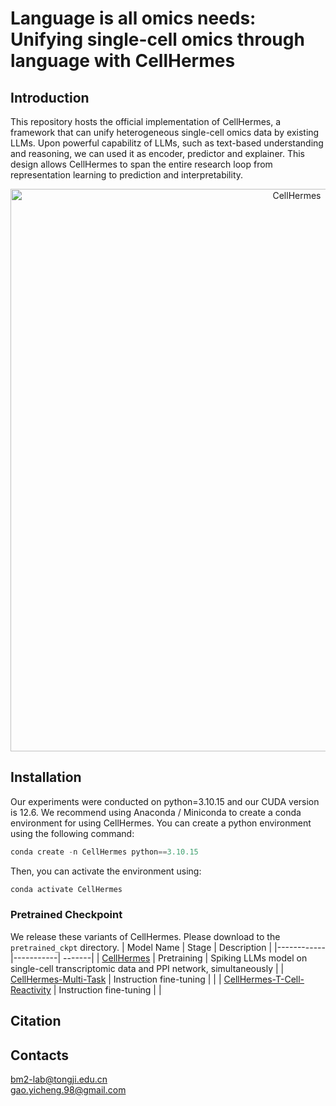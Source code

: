 # Language is all omics needs: Unifying single-cell omics through language with CellHermes
## Introduction 
This repository hosts the official implementation of CellHermes, a framework that can unify heterogeneous single-cell omics data by existing LLMs. Upon powerful capabilitz of LLMs, such as text-based understanding and reasoning, we can used it as encoder, predictor and explainer. This design allows CellHermes to span the entire research loop from representation learning to prediction and interpretability.
<p align="center"><img src="https://github.com/bm2-lab/CellHermes/blob/main/img/Framework.png" alt="CellHermes" width="900px" /></p> 

## Installation
Our experiments were conducted on python=3.10.15 and our CUDA version is 12.6.
We recommend using Anaconda / Miniconda to create a conda environment for using CellHermes. You can create a python environment using the following command:
```python
conda create -n CellHermes python==3.10.15
```

Then, you can activate the environment using:
```python
conda activate CellHermes
```


### Pretrained Checkpoint
We release these variants of ​​CellHermes​​. Please download to the `pretrained_ckpt` directory.
| Model Name | Stage | Description |
|------------|-----------| -------|
| [CellHermes](https://huggingface.co/)   | Pretraining | Spiking LLMs model on single-cell transcriptomic data and PPI network, simultaneously |
| [CellHermes-Multi-Task](https://huggingface.co/) | Instruction fine-tuning |   |
| [CellHermes-T-Cell-Reactivity](https://huggingface.co/) | Instruction fine-tuning |   |

## Citation  
## Contacts
bm2-lab@tongji.edu.cn  
gao.yicheng.98@gmail.com
